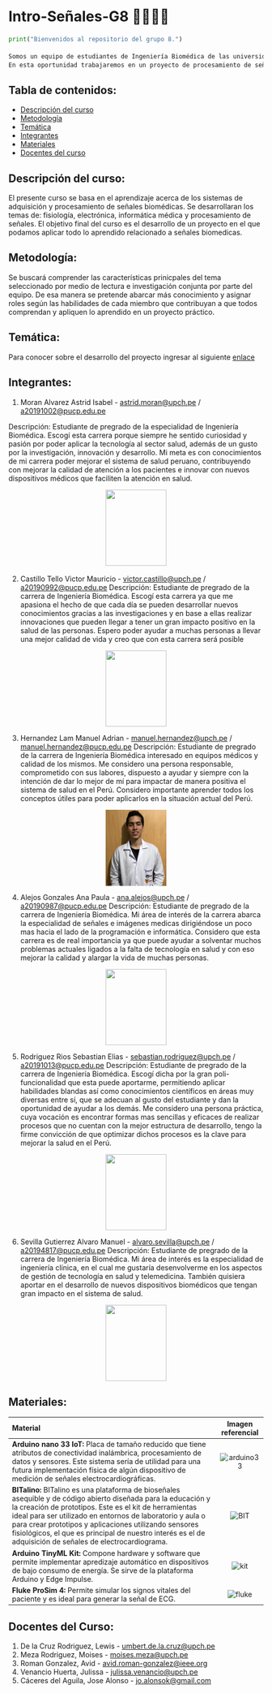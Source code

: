 # Intro-Señales-G8 👨‍⚕️👷‍♀️

```python
print("Bienvenidos al repositorio del grupo 8.")

Somos un equipo de estudiantes de Ingeniería Biomédica de las universidades PUCP y UPCH semestre 2023-1. 
En esta oportunidad trabajaremos en un proyecto de procesamiento de señales de EMG.
```
## Tabla de contenidos:
* [Descripción del curso](#descripción-del-curso)
* [Metodología](#metodología)
* [Temática](#temática)
* [Integrantes](#integrantes)
* [Materiales](#materiales)
* [Docentes del curso](#docentes-del-curso)

## Descripción del curso:
<!--START_SECTION:Descripción del curso-->
El presente curso se basa en el aprendizaje acerca de los sistemas de adquisición y procesamiento de señales biomédicas. Se desarrollaran los temas de: fisiología, electrónica, informática médica y procesamiento de señales. El objetivo final del curso es el desarrollo de un proyecto en el que podamos aplicar todo lo aprendido relacionado a señales biomedicas.
<!--END_SECTION:Descripción del curso-->

## Metodología:
Se buscará comprender las características prinicpales del tema seleccionado
por medio de lectura e investigación conjunta por parte del equipo. De esa
manera se pretende abarcar más conocimiento y asignar roles según las
habilidades de cada miembro que contribuyan a que todos comprendan y
apliquen lo aprendido en un proyecto práctico.

## Temática:
Para conocer sobre el desarrollo del proyecto ingresar al siguiente [enlace](https://github.com/MauricioCastilloT/Intro-SenalesG8/blob/ae19411adc0f4483081875034bad053f632d01ed/README.md)


## Integrantes:
1. Moran Alvarez Astrid Isabel - astrid.moran@upch.pe / a20191002@pucp.edu.pe
 
Descripción: Estudiante de pregrado de la especialidad de Ingeniería Biomédica. Escogí esta carrera porque siempre he sentido curiosidad y pasión por poder aplicar la tecnología al sector salud, además de un gusto por la investigación, innovación y desarrollo. Mi meta es con conocimientos de mi carrera poder mejorar el sistema de salud peruano, contribuyendo con mejorar la calidad de atención a los pacientes e innovar con nuevos dispositivos médicos que faciliten la atención en salud.  
 
<p align="center">
<img src="https://user-images.githubusercontent.com/70769712/227727218-259d82ca-e261-4425-8c65-ae46fb9ed93f.JPG"  width="120" height="150"/>
</p>

2. Castillo Tello Victor  Mauricio - victor.castillo@upch.pe / a20190992@pucp.edu.pe 
Descripción: Estudiante de pregrado de la carrera de Ingeniería Biomédica. Escogí esta carrera ya que me apasiona el hecho de que cada día se pueden desarrollar nuevos conocimientos gracias a las investigaciones y en base a ellas realizar innovaciones que pueden llegar a tener un gran impacto positivo en la salud de las personas. Espero poder ayudar a muchas personas a llevar una mejor calidad de vida y creo que con esta carrera será posible

<p align="center">
<img src="https://user-images.githubusercontent.com/70769712/227727344-b019be8c-e9e0-4e33-bd6c-cf32da70f809.png" align="center" width="120" height="150"/>
</p>

3. Hernandez Lam Manuel Adrian - manuel.hernandez@upch.pe / manuel.hernandez@pucp.edu.pe
Descripción: Estudiante de pregrado de la carrera de Ingeniería Biomédica interesado en equipos médicos y calidad de los mismos. Me considero una persona responsable, comprometido con sus labores, dispuesto a ayudar y siempre con la intención de dar lo mejor de mí para impactar de manera positiva el sistema de salud en el Perú. Considero importante aprender todos los conceptos útiles para poder aplicarlos en la situación actual del Perú.
<p align="center">
<img src="https://github.com/manuhlam0706/propio/blob/main/foto-bata.png" align="center" width="120" height="150"/>
</p>

4. Alejos Gonzales  Ana Paula - ana.alejos@upch.pe / a20190987@pucp.edu.pe
Descripción: Estudiante de pregrado de la carrera de Ingeniería Biomédica. Mi área de interés de la carrera abarca la especialidad de señales e imágenes medicas dirigiéndose un poco mas hacia el lado de la programación e informática. Considero que esta carrera es de real importancia ya que puede ayudar a solventar muchos problemas actuales ligados a la falta de tecnología en salud y con eso mejorar la calidad y alargar la vida de muchas personas.

<p align="center">
<img src="https://user-images.githubusercontent.com/70769712/227726463-237fd3b8-dcca-4ac1-b70e-42c79d949818.JPG" align="center" width="120" height="150"/>
</p>

5. Rodriguez Rios Sebastian Elias - sebastian.rodriguez@upch.pe / a20191013@pucp.edu.pe
Descripción: Estudiante de pregrado de la carrera de Ingeniería Biomédica. Escogí dicha por la gran poli-funcionalidad que esta puede aportarme, permitiendo aplicar habilidades blandas así como conocimientos científicos en áreas muy diversas entre sí, que se adecuan al gusto del estudiante y dan la oportunidad de ayudar a los demás. Me considero una persona práctica, cuya vocación es encontrar formas mas sencillas y eficaces de realizar procesos que no cuentan con la mejor estructura de desarrollo, tengo la firme convicción de que optimizar dichos procesos es la clave para mejorar la salud en el Perú.

<p align="center">
<img src="https://user-images.githubusercontent.com/70769712/227727799-c6343a2c-6c4b-435a-b936-11af6ffb457f.png" align="center" width="120" height="150"/>
</p>

6. Sevilla Gutierrez Alvaro Manuel - alvaro.sevilla@upch.pe / a20194817@pucp.edu.pe
Descripción: Estudiante de pregrado de la carrera de Ingeniería Biomédica. Mi área de interés es la especialidad de ingeniería clínica, en el cual me gustaría desenvolverme en los aspectos de gestión de tecnología en salud y telemedicina. También quisiera aportar en el desarrollo de nuevos dispositivos biomédicos que tengan gran impacto en el sistema de salud.

<p align="center">
<img src="https://user-images.githubusercontent.com/70769712/227727957-1f6a8021-506b-4642-92a5-fe25517bd548.jpg" align="center" width="120" height="150"/>
</p>


## Materiales:

| Material                      | Imagen referencial          | 
| :---                          |    :----:                   |  
| **Arduino nano 33 IoT:** Placa de tamaño reducido que tiene atributos de conectividad inalámbrica, procesamiento de datos y sensores. Este sistema sería de utilidad para una futura implementación física de algún dispositivo de medición de señales electrocardiográficas.   | ![arduino33](https://media.digikey.com/photos/Arduino/ABX00032.JPG)  | 
| **BITalino:** BITalino es una plataforma de bioseñales asequible y de código abierto diseñada para la educación y la creación de prototipos. Este es el kit de herramientas ideal para ser utilizado en entornos de laboratorio y aula o para crear prototipos y aplicaciones utilizando sensores fisiológicos, el que es principal de nuestro interés es el de adquisición de señales de electrocardiograma.  | ![BIT](https://cdn.sparkfun.com//assets/parts/1/1/8/2/8/14022-01a.jpg)        | 
| **Arduino TinyML Kit:** Compone hardware y software que permite implementar apredizaje automático en dispositivos de bajo consumo de energía. Se sirve de la plataforma Arduino y Edge Impulse. |  ![kit](https://cdn.shopify.com/s/files/1/0438/4735/2471/products/AKX00028_01.iso_934x700.jpg?v=1615313455) |
| **Fluke ProSim 4:** Permite simular los signos vitales del paciente y es ideal para generar la señal de ECG. |  ![fluke](https://encrypted-tbn0.gstatic.com/images?q=tbn:ANd9GcQCCdKhPqmxDtMztz24F8VEhXCsoWzkiCwyKR8wNg3g4_hYodQbdQj98sFE9Nv7fcQ_bH8&usqp=CAU) |

## Docentes del Curso:
1. De la Cruz Rodriguez, Lewis - umbert.de.la.cruz@upch.pe
2. Meza Rodriguez, Moises - moises.meza@upch.pe
3. Roman Gonzalez, Avid - avid.roman-gonzalez@ieee.org
4. Venancio Huerta, Julissa - julissa.venancio@upch.pe
5. Cáceres del Aguila, Jose Alonso - jo.alonsok@gmail.com
